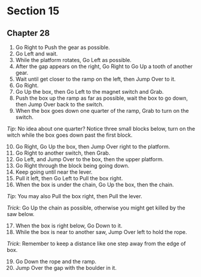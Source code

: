 # Section 15

## Chapter 28

1. Go Right to Push the gear as possible.
2. Go Left and wait.
3. While the platform rotates, Go Left as possible.
4. After the gap appears on the right, Go Right to Go Up a tooth of another gear.
5. Wait until get closer to the ramp on the left, then Jump Over to it.
6. Go Right.
7. Go Up the box, then Go Left to the magnet switch and Grab.
8. Push the box up the ramp as far as possible, wait the box to go down, then Jump Over back to the switch.
9. When the box goes down one quarter of the ramp, Grab to turn on the switch.

_Tip_: No idea about one quarter? Notice three small blocks below, turn on the witch while the box goes down past the first block.

10. Go Right, Go Up the box, then Jump Over right to the platform.
11. Go Right to another switch, then Grab.
12. Go Left, and Jump Over to the box, then the upper platform.
13. Go Right through the block being going down.
14. Keep going until near the lever.
15. Pull it left, then Go Left to Pull the box right.
16. When the box is under the chain, Go Up the box, then the chain.

_Tip_: You may also Pull the box right, then Pull the lever.

_Trick_: Go Up the chain as possible, otherwise you might get killed by the saw below.

17. When the box is right below, Go Down to it.
18. While the box is near to another saw, Jump Over left to hold the rope.

_Trick_: Remember to keep a distance like one step away from the edge of box.

19. Go Down the rope and the ramp.
20. Jump Over the gap with the boulder in it.
